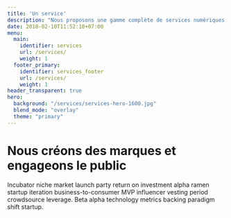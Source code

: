 ```yaml
---
title: 'Un service'
description: "Nous proposons une gamme complète de services numériques."
date: 2018-02-10T11:52:18+07:00
menu:
  main:
    identifier: services
    url: /services/
    weight: 1
  footer_primary:
    identifier: services_footer
    url: /services/
    weight: 1
header_transparent: true
hero:
  background: "/services/services-hero-1600.jpg"
  blend_mode: "overlay"
  theme: "primary"
---
```


# Nous créons des marques et engageons le public

Incubator niche market launch party return on investment alpha ramen startup iteration business-to-consumer MVP influencer vesting period crowdsource leverage. Beta alpha technology metrics backing paradigm shift startup.